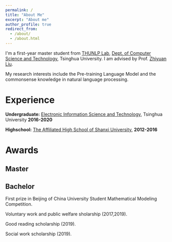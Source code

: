 ```yaml
---
permalink: /
title: "About Me"
excerpt: "About me"
author_profile: true
redirect_from: 
  - /about/
  - /about.html
---
```


I'm a first-year master student from [THUNLP Lab](https://nlp.csai.tsinghua.edu.cn/), [Dept. of Computer Science and Technology](http://www.cs.tsinghua.edu.cn/), Tsinghua University. I am advised by Prof. [Zhiyuan Liu](https://nlp.csai.tsinghua.edu.cn/~lzy/). 

My research interests include the Pre-training Language Model and the commonsense knowledge in natural language processing.


Experience
======

**Undergraduate:**  [Electronic Information Science and Technology](http://www.ee.tsinghua.edu.cn/), Tsinghua University        **2016-2020**

**Highschool:** [The Affiliated High School of Shanxi University](http://www.sxdxfz.cn/),   **2012-2016**


Awards
======

Master
------

Bachelor
------
First prize in Beijing of China University Student Mathematical Modeling Competition.

Voluntary work and public welfare sholarship (2017,2019).

Good reading scholarship (2019).

Social work scholarship (2019).

